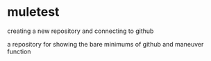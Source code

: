 # muletest
creating a new repository and connecting to github

a repository for showing the bare minimums of github and maneuver function
